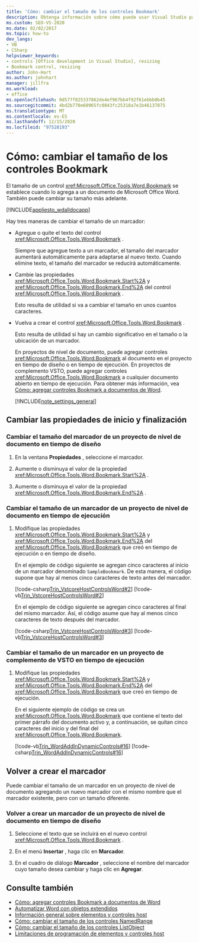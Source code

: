 ```yaml
---
title: 'Cómo: cambiar el tamaño de los controles Bookmark'
description: Obtenga información sobre cómo puede usar Visual Studio para establecer el tamaño de un control de marcador cuando lo agregue a un documento de Microsoft Word.
ms.custom: SEO-VS-2020
ms.date: 02/02/2017
ms.topic: how-to
dev_langs:
- VB
- CSharp
helpviewer_keywords:
- controls [Office development in Visual Studio], resizing
- Bookmark control, resizing
author: John-Hart
ms.author: johnhart
manager: jillfra
ms.workload:
- office
ms.openlocfilehash: 0d577f825337862de4ef967bb4f92f61ebbb0b45
ms.sourcegitcommit: 4bd2b770e60965fc0843fc25318a7e1b46137875
ms.translationtype: MT
ms.contentlocale: es-ES
ms.lasthandoff: 12/15/2020
ms.locfileid: "97528193"
---
```

# <a name="how-to-resize-bookmark-controls"></a>Cómo: cambiar el tamaño de los controles Bookmark
  El tamaño de un control <xref:Microsoft.Office.Tools.Word.Bookmark> se establece cuando lo agrega a un documento de Microsoft Office Word. También puede cambiar su tamaño más adelante.

 [!INCLUDE[appliesto_wdalldocapp](../vsto/includes/appliesto-wdalldocapp-md.md)]

 Hay tres maneras de cambiar el tamaño de un marcador:

- Agregue o quite el texto del control <xref:Microsoft.Office.Tools.Word.Bookmark> .

   Siempre que agregue texto a un marcador, el tamaño del marcador aumentará automáticamente para adaptarse al nuevo texto. Cuando elimine texto, el tamaño del marcador se reducirá automáticamente.

- Cambie las propiedades <xref:Microsoft.Office.Tools.Word.Bookmark.Start%2A> y <xref:Microsoft.Office.Tools.Word.Bookmark.End%2A> del control <xref:Microsoft.Office.Tools.Word.Bookmark> .

   Esto resulta de utilidad si va a cambiar el tamaño en unos cuantos caracteres.

- Vuelva a crear el control <xref:Microsoft.Office.Tools.Word.Bookmark> .

   Esto resulta de utilidad si hay un cambio significativo en el tamaño o la ubicación de un marcador.

  En proyectos de nivel de documento, puede agregar controles <xref:Microsoft.Office.Tools.Word.Bookmark> al documento en el proyecto en tiempo de diseño o en tiempo de ejecución. En proyectos de complemento VSTO, puede agregar controles <xref:Microsoft.Office.Tools.Word.Bookmark> a cualquier documento abierto en tiempo de ejecución. Para obtener más información, vea [Cómo: agregar controles Bookmark a documentos de Word](../vsto/how-to-add-bookmark-controls-to-word-documents.md).

  [!INCLUDE[note_settings_general](../sharepoint/includes/note-settings-general-md.md)]

## <a name="change-the-start-and-end-properties"></a>Cambiar las propiedades de inicio y finalización

### <a name="to-resize-a-bookmark-in-a-document-level-project-at-design-time"></a>Cambiar el tamaño del marcador de un proyecto de nivel de documento en tiempo de diseño

1. En la ventana **Propiedades** , seleccione el marcador.

2. Aumente o disminuya el valor de la propiedad <xref:Microsoft.Office.Tools.Word.Bookmark.Start%2A> .

3. Aumente o disminuya el valor de la propiedad <xref:Microsoft.Office.Tools.Word.Bookmark.End%2A> .

### <a name="to-resize-a-bookmark-in-a-document-level-project-at-run-time"></a>Cambiar el tamaño de un marcador de un proyecto de nivel de documento en tiempo de ejecución

1. Modifique las propiedades <xref:Microsoft.Office.Tools.Word.Bookmark.Start%2A> y <xref:Microsoft.Office.Tools.Word.Bookmark.End%2A> del <xref:Microsoft.Office.Tools.Word.Bookmark> que creó en tiempo de ejecución o en tiempo de diseño.

     En el ejemplo de código siguiente se agregan cinco caracteres al inicio de un marcador denominado `SampleBookmark`. De esta manera, el código supone que hay al menos cinco caracteres de texto antes del marcador.

     [!code-csharp[Trin_VstcoreHostControlsWord#2](../vsto/codesnippet/CSharp/trin_vstcorehostcontrolsword/ThisDocument.cs#2)]
     [!code-vb[Trin_VstcoreHostControlsWord#2](../vsto/codesnippet/VisualBasic/Trin_VstcoreHostControlsWordVB/ThisDocument.vb#2)]

     En el ejemplo de código siguiente se agregan cinco caracteres al final del mismo marcador. Así, el código asume que hay al menos cinco caracteres de texto después del marcador.

     [!code-csharp[Trin_VstcoreHostControlsWord#3](../vsto/codesnippet/CSharp/trin_vstcorehostcontrolsword/ThisDocument.cs#3)]
     [!code-vb[Trin_VstcoreHostControlsWord#3](../vsto/codesnippet/VisualBasic/Trin_VstcoreHostControlsWordVB/ThisDocument.vb#3)]

### <a name="to-resize-a-bookmark-in-a-vsto-add-in-project-at-run-time"></a>Cambiar el tamaño de un marcador en un proyecto de complemento de VSTO en tiempo de ejecución

1. Modifique las propiedades <xref:Microsoft.Office.Tools.Word.Bookmark.Start%2A> y <xref:Microsoft.Office.Tools.Word.Bookmark.End%2A> del <xref:Microsoft.Office.Tools.Word.Bookmark> que creó en tiempo de ejecución.

     En el siguiente ejemplo de código se crea un <xref:Microsoft.Office.Tools.Word.Bookmark> que contiene el texto del primer párrafo del documento activo y, a continuación, se quitan cinco caracteres del inicio y del final del <xref:Microsoft.Office.Tools.Word.Bookmark>.

     [!code-vb[Trin_WordAddInDynamicControls#16](../vsto/codesnippet/VisualBasic/trin_wordaddindynamiccontrols/ThisAddIn.vb#16)]
     [!code-csharp[Trin_WordAddInDynamicControls#16](../vsto/codesnippet/CSharp/Trin_WordAddInDynamicControls/ThisAddIn.cs#16)]

## <a name="recreate-the-bookmark"></a>Volver a crear el marcador
 Puede cambiar el tamaño de un marcador en un proyecto de nivel de documento agregando un nuevo marcador con el mismo nombre que el marcador existente, pero con un tamaño diferente.

### <a name="to-recreate-a-bookmark-in-a-document-level-project-at-design-time"></a>Volver a crear un marcador de un proyecto de nivel de documento en tiempo de diseño

1. Seleccione el texto que se incluirá en el nuevo control <xref:Microsoft.Office.Tools.Word.Bookmark> .

2. En el menú **Insertar** , haga clic en **Marcador**.

3. En el cuadro de diálogo **Marcador** , seleccione el nombre del marcador cuyo tamaño desea cambiar y haga clic en **Agregar**.

## <a name="see-also"></a>Consulte también
- [Cómo: agregar controles Bookmark a documentos de Word](../vsto/how-to-add-bookmark-controls-to-word-documents.md)
- [Automatizar Word con objetos extendidos](../vsto/automating-word-by-using-extended-objects.md)
- [Información general sobre elementos y controles host](../vsto/host-items-and-host-controls-overview.md)
- [Cómo: cambiar el tamaño de los controles NamedRange](../vsto/how-to-resize-namedrange-controls.md)
- [Cómo: cambiar el tamaño de los controles ListObject](../vsto/how-to-resize-listobject-controls.md)
- [Limitaciones de programación de elementos y controles host](../vsto/programmatic-limitations-of-host-items-and-host-controls.md)
